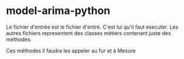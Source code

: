 # model-arima-python

Le fichier d'entrée est le fichier d'entré. C'est lui qu'il faut executer.
Les autres fichiers representent des classes métiers contenant juste des méthodes.

Ces méthodes il faudra les appeler au fur et à Mesure